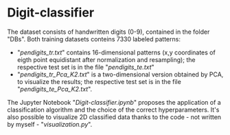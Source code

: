 # Digit-classifier

The dataset consists of handwritten digits (0-9), contained in the folder "DBs". 
Both training datasets conteins 7330 labeled patterns:
- "_pendigits_tr.txt_" contains 16-dimensional patterns (x,y coordinates of eigth point equidistant after normalization and resampling); the respective test set is in the file "_pendigits_te.txt_"
- "_pendigits_tr_Pca_K2.txt_" is a two-dimensional version obtained by PCA, to visualize the results; the respective test set is in the file "_pendigits_te_Pca_K2.txt_".

The Jupyter Notebook "_Digit-classifier.ipynb_" proposes the application of a classification algorithm and the choice of the correct hyperparameters. It's also possible to visualize 2D classified data thanks to the code - not written by myself - "_visualization.py_".

